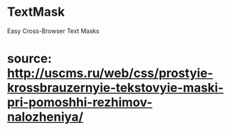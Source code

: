 # TextMask
Easy Cross-Browser Text Masks
# source: http://uscms.ru/web/css/prostyie-krossbrauzernyie-tekstovyie-maski-pri-pomoshhi-rezhimov-nalozheniya/
